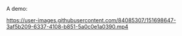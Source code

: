 A demo:


https://user-images.githubusercontent.com/84085307/151698647-3af5b209-6337-4108-b851-5a0c0e1a0390.mp4

